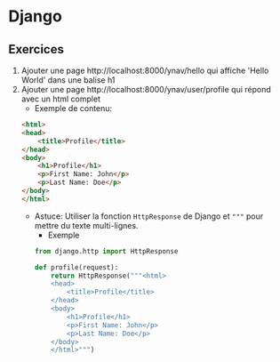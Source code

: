 # Django

## Exercices

1. Ajouter une page http://localhost:8000/ynav/hello qui affiche 'Hello World' dans une balise h1
1. Ajouter une page http://localhost:8000/ynav/user/profile qui répond avec un html complet
    - Exemple de contenu:
    ```html
    <html>
    <head>
        <title>Profile</title>
    </head>
    <body>
        <h1>Profile</h1>
        <p>First Name: John</p>
        <p>Last Name: Doe</p>
    </body>
    </html>
    ```
    - Astuce: Utiliser la fonction `HttpResponse` de Django et `"""` pour mettre du texte multi-lignes.
        - Exemple
        ```python
        from django.http import HttpResponse

        def profile(request):
            return HttpResponse("""<html>
            <head>
                <title>Profile</title>
            </head>
            <body>
                <h1>Profile</h1>
                <p>First Name: John</p>
                <p>Last Name: Doe</p>
            </body>
            </html>""")
        ```
